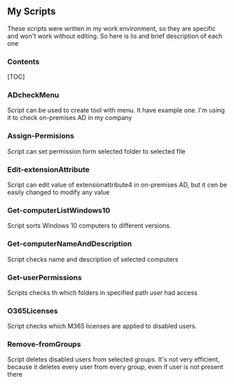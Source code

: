 ## My Scripts
These scripts were written in my work environment, so they are specific and won't work without editing.
So here is lis and brief description of each one

### Contents
[TOC]

### ADcheckMenu
Script can be used to create tool with menu. It have example one. I'm using it to check on-premises AD in my company

### Assign-Permisions
Script can set permission form selected folder to selected file

### Edit-extensionAttribute
Script can edit value of extensionattribute4 in on-premises AD, but it cen be easily changed to modify any value

### Get-computerListWindows10
Script sorts Windows 10 computers to different versions. 

### Get-computerNameAndDescription
Script checks name and description of selected computers

### Get-userPermissions
Scripts checks th which folders in specified path user had access

### O365Licenses
Script checks which M365 licenses are applied to disabled users.

### Remove-fromGroups
Script deletes disabled users from selected groups. It's not very efficient, because it deletes every user from every group, even if user is not present there
